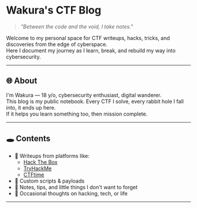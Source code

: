 # Wakura's CTF Blog

> _"Between the code and the void, I take notes."_

Welcome to my personal space for CTF writeups, hacks, tricks, and discoveries from the edge of cyberspace.  
Here I document my journey as I learn, break, and rebuild my way into cybersecurity.

---

## 🌐 About

I'm Wakura — 18 y/o, cybersecurity enthusiast, digital wanderer.  
This blog is my public notebook. Every CTF I solve, every rabbit hole I fall into, it ends up here.  
If it helps you learn something too, then mission complete.

---

## 🕳️ Contents

- 📄 Writeups from platforms like:
  - [Hack The Box](https://www.hackthebox.com/)
  - [TryHackMe](https://tryhackme.com/)
  - [CTFtime](https://ctftime.org/)
- 🔧 Custom scripts & payloads
- 🧠 Notes, tips, and little things I don't want to forget
- 💭 Occasional thoughts on hacking, tech, or life

---
